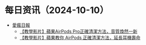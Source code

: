 ﻿# 每日资讯（2024-10-10）

- [愛瘋日報](http://www.iphonetaiwan.org/feeds/posts/default)
  - [【教學影片】蘋果AirPods Pro正確清潔方法，音質煥然一新](https://www.iphonetaiwan.org/2024/10/how-to-clean-airpods-pro-mesh.html)
  - [【教學影片】蘋果教你 AirPods 正確清潔方法，延長耳機壽命](https://www.iphonetaiwan.org/2024/10/how-to-clean-airpods-mesh.html)

